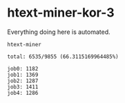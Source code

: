 # htext-miner-kor-3

Everything doing here is automated.

```
htext-miner

total: 6535/9855 (66.3115169964485%)

job0: 1182
job1: 1369
job2: 1287
job3: 1411
job4: 1286
```